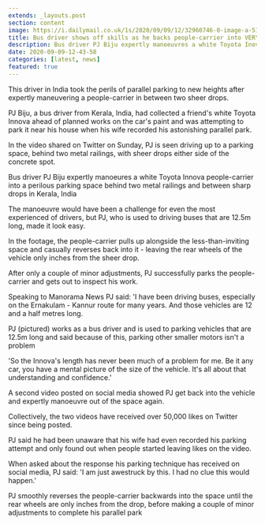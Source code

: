 ```yaml
---
extends: _layouts.post
section: content
image: https://i.dailymail.co.uk/1s/2020/09/09/12/32960746-0-image-a-51_1599649922213.jpg 
title: Bus driver shows off skills as he backs people-carrier into VERY tight space overhanging a ditch 
description: Bus driver PJ Biju expertly manoeuvres a white Toyota Inova into a dangerously tight parking space in Kerala, India. During the park, the rear wheels come within inches of a sharp drop. 
date: 2020-09-09-12-43-58 
categories: [latest, news] 
featured: true 
--- 
```

This driver in India took the perils of parallel parking to new heights after expertly maneuvering a people-carrier in between two sheer drops.

PJ Biju, a bus driver from Kerala, India, had collected a friend's white Toyota Innova ahead of planned works on the car's paint and was attempting to park it near his house when his wife recorded his astonishing parallel park.

In the video shared on Twitter on Sunday, PJ is seen driving up to a parking space, behind two metal railings, with sheer drops either side of the concrete spot.

Bus driver PJ Biju expertly manoeures a white Toyota Innova people-carrier into a perilous parking space behind two metal railings and between sharp drops in Kerala, India

The manoeuvre would have been a challenge for even the most experienced of drivers, but PJ, who is used to driving buses that are 12.5m long, made it look easy.

In the footage, the people-carrier pulls up alongside the less-than-inviting space and casually reverses back into it - leaving the rear wheels of the vehicle only inches from the sheer drop.

After only a couple of minor adjustments, PJ successfully parks the people-carrier and gets out to inspect his work.

Speaking to Manorama News PJ said: 'I have been driving buses, especially on the Ernakulam - Kannur route for many years. And those vehicles are 12 and a half metres long. 

PJ (pictured) works as a bus driver and is used to parking vehicles that are 12.5m long and said because of this, parking other smaller motors isn't a problem

'So the Innova's length has never been much of a problem for me. Be it any car, you have a mental picture of the size of the vehicle. It's all about that understanding and confidence.' 

A second video posted on social media showed PJ get back into the vehicle and expertly manoeuvre out of the space again. 

Collectively, the two videos have received over 50,000 likes on Twitter since being posted. 

PJ said he had been unaware that his wife had even recorded his parking attempt and only found out when people started leaving likes on the video.

When asked about the response his parking technique has received on social media, PJ said: 'I am just awestruck by this. I had no clue this would happen.'

PJ smoothly reverses the people-carrier backwards into the space until the rear wheels are only inches from the drop, before making a couple of minor adjustments to complete his parallel park

